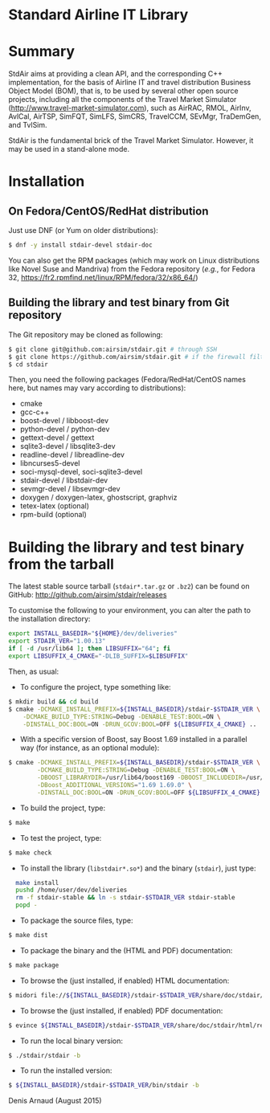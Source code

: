Standard Airline IT Library
===========================

# Summary

StdAir aims at providing a clean API, and the corresponding C++
implementation, for the basis of Airline IT and travel distribution
Business Object Model (BOM), that is, to be used by several other
open source projects, including all the components of the Travel
Market Simulator (http://www.travel-market-simulator.com), such as
AirRAC, RMOL, AirInv, AvlCal, AirTSP, SimFQT, SimLFS, SimCRS,
TravelCCM, SEvMgr, TraDemGen, and TvlSim.

StdAir is the fundamental brick of the Travel Market Simulator.
However, it may be used in a stand-alone mode.

# Installation

## On Fedora/CentOS/RedHat distribution
Just use DNF (or Yum on older distributions):
```bash
$ dnf -y install stdair-devel stdair-doc
```

You can also get the RPM packages (which may work on Linux
distributions like Novel Suse and Mandriva) from the Fedora repository
(_e.g._, for Fedora 32, 
https://fr2.rpmfind.net/linux/RPM/fedora/32/x86_64/)


## Building the library and test binary from Git repository
The Git repository may be cloned as following:
```bash
$ git clone git@github.com:airsim/stdair.git # through SSH
$ git clone https://github.com/airsim/stdair.git # if the firewall filters SSH
$ cd stdair
```

Then, you need the following packages (Fedora/RedHat/CentOS names here, 
but names may vary according to distributions):
* cmake
* gcc-c++
* boost-devel / libboost-dev
* python-devel / python-dev
* gettext-devel / gettext
* sqlite3-devel / libsqlite3-dev
* readline-devel / libreadline-dev
* libncurses5-devel
* soci-mysql-devel, soci-sqlite3-devel
* stdair-devel / libstdair-dev
* sevmgr-devel / libsevmgr-dev
* doxygen / doxygen-latex, ghostscript, graphviz
* tetex-latex (optional)
* rpm-build (optional)


# Building the library and test binary from the tarball
The latest stable source tarball (`stdair*.tar.gz` or `.bz2`) can be
found on GitHub: http://github.com/airsim/stdair/releases

To customise the following to your environment, you can alter the path
to the installation directory:
```bash
export INSTALL_BASEDIR="${HOME}/dev/deliveries"
export STDAIR_VER="1.00.13"
if [ -d /usr/lib64 ]; then LIBSUFFIX="64"; fi
export LIBSUFFIX_4_CMAKE="-DLIB_SUFFIX=$LIBSUFFIX"
```

Then, as usual:
* To configure the project, type something like:
```bash
$ mkdir build && cd build
$ cmake -DCMAKE_INSTALL_PREFIX=${INSTALL_BASEDIR}/stdair-$STDAIR_VER \
	-DCMAKE_BUILD_TYPE:STRING=Debug -DENABLE_TEST:BOOL=ON \
	-DINSTALL_DOC:BOOL=ON -DRUN_GCOV:BOOL=OFF ${LIBSUFFIX_4_CMAKE} ..
```
* With a specific version of Boost, say Boost 1.69 installed in a parallel way
  (for instance, as an optional module):
```bash
$ cmake -DCMAKE_INSTALL_PREFIX=${INSTALL_BASEDIR}/stdair-$STDAIR_VER \
        -DCMAKE_BUILD_TYPE:STRING=Debug -DENABLE_TEST:BOOL=ON \
        -DBOOST_LIBRARYDIR=/usr/lib64/boost169 -DBOOST_INCLUDEDIR=/usr/include/boost169 \
        -DBoost_ADDITIONAL_VERSIONS="1.69 1.69.0" \
        -DINSTALL_DOC:BOOL=ON -DRUN_GCOV:BOOL=OFF ${LIBSUFFIX_4_CMAKE} ..
```
* To build the project, type:
```bash
$ make
```
* To test the project, type:
```bash
$ make check
```
* To install the library (`libstdair*.so*`) and the binary (`stdair`), just type:
```bash
  make install
  pushd /home/user/dev/deliveries
  rm -f stdair-stable && ln -s stdair-$STDAIR_VER stdair-stable
  popd -
```
* To package the source files, type:
```bash
$ make dist
```
* To package the binary and the (HTML and PDF) documentation:
```bash
$ make package
```
* To browse the (just installed, if enabled) HTML documentation:
```bash
$ midori file://${INSTALL_BASEDIR}/stdair-$STDAIR_VER/share/doc/stdair/html/index.html
```
* To browse the (just installed, if enabled) PDF documentation:
```bash
$ evince ${INSTALL_BASEDIR}/stdair-$STDAIR_VER/share/doc/stdair/html/refman.pdf
```
* To run the local binary version:
```bash
$ ./stdair/stdair -b
```
* To run the installed version:
```bash
$ ${INSTALL_BASEDIR}/stdair-$STDAIR_VER/bin/stdair -b
```

Denis Arnaud (August 2015)

